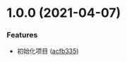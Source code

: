 # 1.0.0 (2021-04-07)


### Features

* 初始化项目 ([acfb335](https://github.com/biyujiao/react-client2/commit/acfb3357fbfe67b32337d7644b1879f4bf53b2e2))



